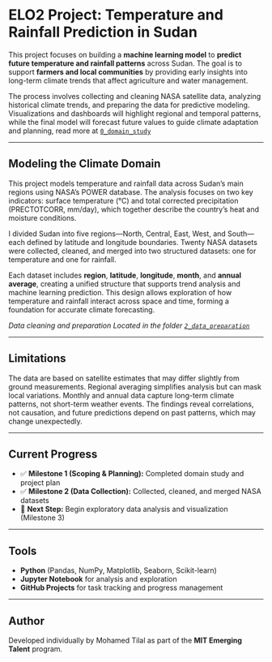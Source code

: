 # ELO2 Project: Temperature and Rainfall Prediction in Sudan

This project focuses on building a **machine learning model** to **predict future temperature and rainfall patterns** across Sudan. The goal is to support **farmers and local communities** by providing early insights into long-term climate trends that affect agriculture and water management.

The process involves collecting and cleaning NASA satellite data, analyzing historical climate trends, and preparing the data for predictive modeling. Visualizations and dashboards will highlight regional and temporal patterns, while the final model will forecast future values to guide climate adaptation and planning, read more at [`0_domain_study`](../MIT-ELO2-/0_domain_study/README.md)

---

## Modeling the Climate Domain

This project models temperature and rainfall data across Sudan’s main regions using NASA’s POWER database. The analysis focuses on two key indicators: surface temperature (°C) and total corrected precipitation (PRECTOTCORR, mm/day), which together describe the country’s heat and moisture conditions.

I divided Sudan into five regions—North, Central, East, West, and South—each defined by latitude and longitude boundaries. Twenty NASA datasets were collected, cleaned, and merged into two structured datasets: one for temperature and one for rainfall.

Each dataset includes **region**, **latitude**, **longitude**, **month**, and **annual average**, creating a unified structure that supports trend analysis and machine learning prediction. This design allows exploration of how temperature and rainfall interact across space and time, forming a foundation for accurate climate forecasting.

*Data cleaning and preparation Located in the folder [`2_data_preparation`](../MIT-ELO2-/2_data_preparation/)*

---

## Limitations

The data are based on satellite estimates that may differ slightly from ground measurements. Regional averaging simplifies analysis but can mask local variations. Monthly and annual data capture long-term climate patterns, not short-term weather events. The findings reveal correlations, not causation, and future predictions depend on past patterns, which may change unexpectedly.

---

## Current Progress

- ✅ **Milestone 1 (Scoping & Planning):** Completed domain study and project plan  
- ✅ **Milestone 2 (Data Collection):** Collected, cleaned, and merged NASA datasets  
- 🔄 **Next Step:** Begin exploratory data analysis and visualization (Milestone 3)  

---

## Tools

- **Python** (Pandas, NumPy, Matplotlib, Seaborn, Scikit-learn)  
- **Jupyter Notebook** for analysis and exploration  
- **GitHub Projects** for task tracking and progress management  

---

## Author

Developed individually by Mohamed Tilal as part of the **MIT Emerging Talent** program.
